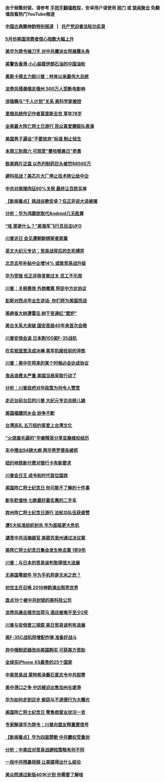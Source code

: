 #### 由于频繁封锁，请参考 [手把手翻墙教程](https://github.com/gfw-breaker/guides/wiki/)，安卓用户请使用 [网门](https://github.com/gfw-breaker/bn-android/blob/master/ogate.md?t=05281837) 或 [禁闻聚合](https://github.com/gfw-breaker/bn-android) 免翻墙观看热门YouTube频道 

#### [中国古典舞神韵特别报道](https://github.com/gfw-breaker/mh-news/blob/master/shenyun.md?t=05281837) &nbsp;&nbsp;|&nbsp;&nbsp; [共产党迫害法轮功实录](https://github.com/gfw-breaker/mh-news/blob/master/README.md?t=05281837)  

#### [5月份美国消费者信心指数大幅上升](../pages/nsc412/n11285537.md?t=05281837) 

#### [美华为禁令操刀手 对中共鹰派女将展露头角](../pages/nsc412/n11285847.md?t=05281837) 

#### [美警告香港 小心装载伊朗石油的中国油轮](../pages/nsc412/n11285824.md?t=05281837) 

#### [奥斯卡得主力挺川普：林肯以来最伟大总统](../pages/nsc412/n11285603.md?t=05281837) 

#### [龙卷风侵袭俄亥俄州 500万人受断电影响](../pages/nsc412/n11285402.md?t=05281837) 

#### [涉隐瞒与“千人计划”关系 美科学家被控](../pages/nsc412/n11285294.md?t=05281837) 

#### [里根总统传记作者莫里斯去世 享年78岁](../pages/nsc412/n11285109.md?t=05281837) 

#### [全美最大阵亡将士日游行 民众喜爱腰鼓队表演](../pages/nsc412/n11284235.md?t=05281837) 

#### [美国男子遍设“不要放弃”标语 制止轻生](../pages/nsc412/n11284301.md?t=05281837) 

#### [本周三到周六 可观赏“曼哈顿悬日”奇景](../pages/nsc412/n11284265.md?t=05281837) 

#### [致美鸦片泛滥 以色列制药巨头被罚$8500万](../pages/nsc412/n11284026.md?t=05281837) 

#### [避科技战？美芯片大厂停止技术转让给中企](../pages/nsc412/n11283846.md?t=05281837) 

#### [中共对美猪肉征60%关税 最终让百姓买单](../pages/nsc412/n11282886.md?t=05281837) 

#### [【新闻看点】挑战谷歌安卓？任正非说大话被揭](../pages/nsc412/n11283299.md?t=05281837) 

#### [分析：华为鸿蒙欲取代Android几无胜算](../pages/nsc412/n11283643.md?t=05281837) 

#### [“哇 那是什么？”美海军飞行员目击UFO](../pages/nsc412/n11283121.md?t=05281837) 

#### [川普访日 会见遭朝鲜绑架者家属](../pages/nsc412/n11283446.md?t=05281837) 

#### [英文大纪元专访：贸易战背后的生死搏弈](../pages/nsc412/n11283397.md?t=05281837) 

#### [北京去年补贴中企增14% 或致贸易战升级](../pages/nsc412/n11283401.md?t=05281837) 

#### [华为受挫 任正非扬言能过关 员工不乐观](../pages/nsc412/n11283322.md?t=05281837) 

#### [川普：关税奏效 外商撤离 将促中方达协议](../pages/nsc412/n11283145.md?t=05281837) 

#### [彭斯对西点毕业生讲话: 你们将为美国而战](../pages/nsc412/n11282494.md?t=05281837) 

#### [美麻省大树遭雷击 树干变通红“壁炉”](../pages/nsc412/n11283005.md?t=05281837) 

#### [美台关系大突破 国安高层40年来首次会晤](../pages/nsc412/n11282904.md?t=05281837) 

#### [川普安倍会谈 日本购105架F-35战机](../pages/nsc412/n11282718.md?t=05281837) 

#### [在实验室里冻成冰棒 美军机服役前的淬炼](../pages/nsc412/n11282460.md?t=05281837) 

#### [川普：美中在将来的某个时候必会达成协议](../pages/nsc412/n11282476.md?t=05281837) 

#### [食品浪费太严重 美国当局采取行动了](../pages/nsc412/n11281974.md?t=05281837) 

#### [分析：川普政府对华政策为何令人赞赏](../pages/nsc412/n11281498.md?t=05281837) 

#### [走近台前台后的川普 大纪元专访总统儿媳](../pages/nsc412/n11280786.md?t=05281837) 

#### [美国福建同乡会 纷争不断](../pages/nsc412/n11281753.md?t=05281837) 

#### [台湾巡礼  五万纽约客爱上台湾文化](../pages/nsc412/n11281775.md?t=05281837) 

#### [“火烧眉毛逼的”华裔精英分享亚裔维权经历](../pages/nsc412/n11281844.md?t=05281837) 

#### [车中搜出94磅大麻 两华男罗德岛被抓](../pages/nsc412/n11281793.md?t=05281837) 

#### [纽约地铁新付费对银行卡有新要求](../pages/nsc412/n11281770.md?t=05281837) 

#### [川普会日王 成令和时代首位国宾](../pages/nsc412/n11281702.md?t=05281837) 

#### [美国阵亡将士纪念日 你可能不了解的十件事](../pages/nsc412/n9201190.md?t=05281837) 

#### [新车贬值快 七款最好最实惠的二手车](../pages/nsc412/n11269774.md?t=05281837) 

#### [宾州阵亡将士纪念日游行 法轮功队伍获盛赞](../pages/nsc412/n11281100.md?t=05281837) 

#### [遭5大标准组织封杀 华为面临更大危机](../pages/nsc412/n11279915.md?t=05281837) 

#### [谴责中共活摘器官 美密苏里州通过决议案](../pages/nsc412/n11280869.md?t=05281837) 

#### [美阵亡将士纪念日集会发生枪击案 1死9伤](../pages/nsc412/n11280922.md?t=05281837) 

#### [川普：与日本的贸易谈判取得很大进展](../pages/nsc412/n11280779.md?t=05281837) 

#### [无美国零部件 华为手机将是无米之炊？](../pages/nsc412/n11280251.md?t=05281837) 

#### [创世主在召唤  2019神韵演出照亮世界](../pages/nsc412/n11276776.md?t=05281837) 

#### [盘点19个被中共封锁的美科技公司](../pages/nsc412/n11279927.md?t=05281837) 

#### [龙卷风袭击俄克拉荷马 酒店被夷平至少2死](../pages/nsc412/n11280599.md?t=05281837) 

#### [川普与安倍晋三球叙 美日贸易谈判有进展](../pages/nsc412/n11280520.md?t=05281837) 

#### [美F-35C战机将增配炸弹 准备好战斗](../pages/nsc412/n11278412.md?t=05281837) 

#### [弃中俄制武器改向美国购买 可获美方资助](../pages/nsc412/n11280416.md?t=05281837) 

#### [全球买iPhone XS最贵的25个国家](../pages/nsc412/n11276304.md?t=05281837) 

#### [中美贸易战 莱特希泽磐石意志令中共胆寒](../pages/nsc412/n11280196.md?t=05281837) 

#### [美中港口之争 中远被迫出售加州长堤港](../pages/nsc412/n11280090.md?t=05281837) 

#### [华为如何走到这步 偷窃与不道德行为大曝光](../pages/nsc412/n11280027.md?t=05281837) 

#### [美国阵亡将士纪念日 零售商营业状况一览](../pages/nsc412/n11280025.md?t=05281837) 

#### [专家解读华为禁令：川普向盟友释重要信号](../pages/nsc412/n11279705.md?t=05281837) 

#### [【新闻看点】华为四面楚歌 中共霸权受重创](../pages/nsc412/n11279794.md?t=05281837) 

#### [分析：中美应对贸易战避险策略有何不同](../pages/nsc412/n11278526.md?t=05281837) 

#### [一段中共残暴视频 让美媒得出什么结论](../pages/nsc412/n11279124.md?t=05281837) 

#### [美众院通过新版401K计划 你需要了解啥](../pages/nsc412/n11279672.md?t=05281837) 


